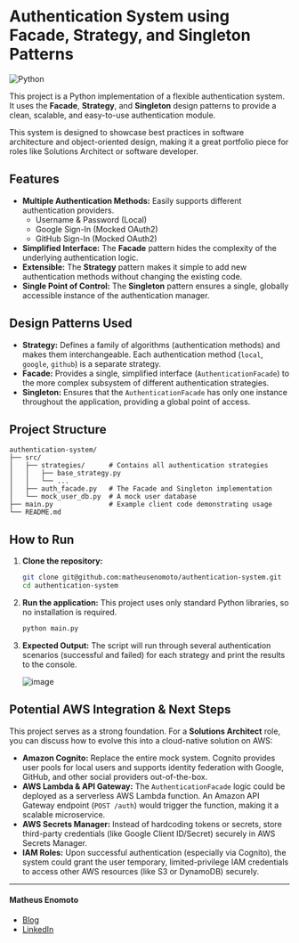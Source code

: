 # Authentication System using Facade, Strategy, and Singleton Patterns

![Python](https://img.shields.io/badge/Python-3.9%2B-blue?style=for-the-badge&logo=python&logoColor=white)

This project is a Python implementation of a flexible authentication system. It uses the **Facade**, **Strategy**, and **Singleton** design patterns to provide a clean, scalable, and easy-to-use authentication module.

This system is designed to showcase best practices in software architecture and object-oriented design, making it a great portfolio piece for roles like Solutions Architect or software developer.

## Features

- **Multiple Authentication Methods:** Easily supports different authentication providers.
  - Username & Password (Local)
  - Google Sign-In (Mocked OAuth2)
  - GitHub Sign-In (Mocked OAuth2)
- **Simplified Interface:** The **Facade** pattern hides the complexity of the underlying authentication logic.
- **Extensible:** The **Strategy** pattern makes it simple to add new authentication methods without changing the existing code.
- **Single Point of Control:** The **Singleton** pattern ensures a single, globally accessible instance of the authentication manager.

## Design Patterns Used

- **Strategy:** Defines a family of algorithms (authentication methods) and makes them interchangeable. Each authentication method (`local`, `google`, `github`) is a separate strategy.
- **Facade:** Provides a single, simplified interface (`AuthenticationFacade`) to the more complex subsystem of different authentication strategies.
- **Singleton:** Ensures that the `AuthenticationFacade` has only one instance throughout the application, providing a global point of access.

## Project Structure

```
authentication-system/
├── src/
│   ├── strategies/      # Contains all authentication strategies
│   │   ├── base_strategy.py
│   │   └── ...
│   ├── auth_facade.py   # The Facade and Singleton implementation
│   └── mock_user_db.py  # A mock user database
├── main.py              # Example client code demonstrating usage
└── README.md
```

## How to Run

1.  **Clone the repository:**
    ```sh
    git clone git@github.com:matheusenomoto/authentication-system.git
    cd authentication-system
    ```

2.  **Run the application:**
    This project uses only standard Python libraries, so no installation is required.
    ```sh
    python main.py
    ```

3.  **Expected Output:**
    The script will run through several authentication scenarios (successful and failed) for each strategy and print the results to the console.
    
    ![image](https://github.com/user-attachments/assets/95344b14-e377-4c42-b91a-ee7d2fce5381)


## Potential AWS Integration & Next Steps

This project serves as a strong foundation. For a **Solutions Architect** role, you can discuss how to evolve this into a cloud-native solution on AWS:

- **Amazon Cognito:** Replace the entire mock system. Cognito provides user pools for local users and supports identity federation with Google, GitHub, and other social providers out-of-the-box.
- **AWS Lambda & API Gateway:** The `AuthenticationFacade` logic could be deployed as a serverless AWS Lambda function. An Amazon API Gateway endpoint (`POST /auth`) would trigger the function, making it a scalable microservice.
- **AWS Secrets Manager:** Instead of hardcoding tokens or secrets, store third-party credentials (like Google Client ID/Secret) securely in AWS Secrets Manager.
- **IAM Roles:** Upon successful authentication (especially via Cognito), the system could grant the user temporary, limited-privilege IAM credentials to access other AWS resources (like S3 or DynamoDB) securely.

---

#### **Matheus Enomoto**
- [Blog](https://matheusenomoto.com/)
- [LinkedIn](https://www.linkedin.com/in/matheus-lopes-enomoto/)
